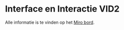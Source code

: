 # Interface en Interactie VID2
Alle informatie is te vinden op het [Miro bord](https://miro.com/app/board/uXjVNVyccoM=/).
